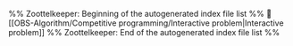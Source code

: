 %% Zoottelkeeper: Beginning of the autogenerated index file list  %%
📄 [[OBS-Algorithm/Competitive programming/Interactive problem|Interactive problem]]
%% Zoottelkeeper: End of the autogenerated index file list  %%
